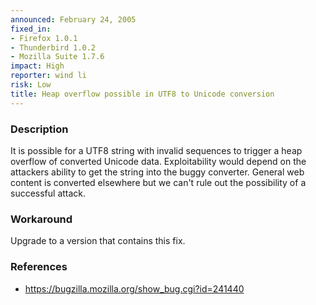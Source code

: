 ```yaml
---
announced: February 24, 2005
fixed_in:
- Firefox 1.0.1
- Thunderbird 1.0.2
- Mozilla Suite 1.7.6
impact: High
reporter: wind li
risk: Low
title: Heap overflow possible in UTF8 to Unicode conversion
---
```


<h3>Description</h3>

<p>It is possible for a UTF8 string with invalid sequences to 
trigger a heap overflow of converted Unicode data. Exploitability 
would depend on the attackers ability to get the string
into the buggy converter. General web content is converted 
elsewhere but we can't rule out the possibility of a successful 
attack.</p>

<h3>Workaround</h3>

<p>Upgrade to a version that contains this fix.</p>

<h3>References</h3>

<ul>
<li><a href="https://bugzilla.mozilla.org/show_bug.cgi?id=241440">
https://bugzilla.mozilla.org/show_bug.cgi?id=241440</a></li>
</ul>



